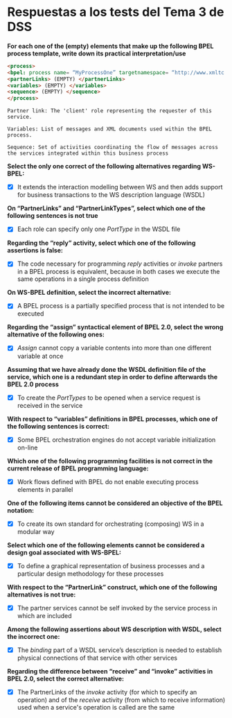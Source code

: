# Respuestas a los tests del Tema 3 de DSS

**For each one of the (empty) elements that make up the following BPEL process template, write down its practical interpretation/use**
```html
<process>
<bpel: process name= “MyProcessOne” targetnamespace= “http://www.xmltc.cm/tls/ThisSpace” …>
<partnerLinks> (EMPTY) </partnerLinks>
<variables> (EMPTY) </variables>
<sequence> (EMPTY) </sequence>
</process>
```
```
Partner link: The 'client' role representing the requester of this service.

Variables: List of messages and XML documents used within the BPEL process.

Sequence: Set of activities coordinating the flow of messages across the services integrated within this business process
```

**Select the only one correct  of the following alternatives regarding WS-BPEL:**

- [x] It extends the interaction modelling between WS and then adds support for business transactions to the WS description language  (WSDL)

**On “PartnerLinks” and “PartnerLinkTypes”, select which one of the following sentences is not true**

- [x] Each role can specify only one _PortType_ in the WSDL file

**Regarding the “reply” activity, select which one of the following assertions is false:**

- [x] The code necessary for programming _reply_ activities or _invoke_ partners in a BPEL process is equivalent, because in both cases we execute the same operations in a single process definition

**On WS-BPEL definition, select the incorrect alternative:**

- [x] A BPEL process is a partially specified process that is not intended to be executed

**Regarding the “assign” syntactical element of BPEL 2.0, select the wrong alternative of the following ones:**

- [x] _Assign_ cannot copy a variable contents into more than one different variable at once

**Assuming that we have already done the WSDL definition file of the service, which one is a redundant step in order to define afterwards the BPEL 2.0 process**

- [x] To create the _PortTypes_ to be opened when a service request is received in the service

**With respect to  “variables” definitions in BPEL processes, which one of the following sentences is correct:**

- [x] Some BPEL orchestration engines do not accept variable initialization on-line

**Which one of the following programming facilities is not correct in the current release of BPEL programming language:**

- [x] Work flows defined with BPEL do not enable executing process elements in parallel

**One of the following items cannot be considered an objective of the BPEL notation:**

- [x] To create its own standard for orchestrating (composing) WS in a modular way

**Select which one of the following elements cannot be considered a design goal associated with WS-BPEL:**

- [x] To define a graphical representation of business processes and a particular design methodology for these processes

**With respect to the “PartnerLink” construct, which one of the following alternatives is not true:**

- [x] The partner services cannot be self invoked by the service process in which are included

**Among the following assertions about WS description with WSDL, select the incorrect one:**

- [x] The _binding_ part of a WSDL service’s description is needed to establish physical connections of that service with other services

**Regarding the difference between “receive” and “invoke” activities in BPEL 2.0, select the correct alternative:**

- [x] The PartnerLinks of the _invoke_ activity (for which to specify an operation) and of the _receive_ activity (from which to receive information) used when a service's operation is called are the same
